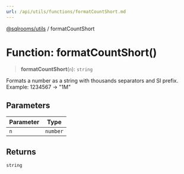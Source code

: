 ```yaml
---
url: /api/utils/functions/formatCountShort.md
---
```

[@sqlrooms/utils](../index.md) / formatCountShort

# Function: formatCountShort()

> **formatCountShort**(`n`): `string`

Formats a number as a string with thousands separators and SI prefix.
Example: 1234567 -> "1M"

## Parameters

| Parameter | Type |
| ------ | ------ |
| `n` | `number` | { `valueOf`: `number`; } |

## Returns

`string`

